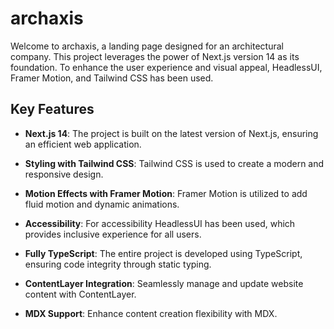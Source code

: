 # archaxis

Welcome to archaxis, a landing page designed for an architectural company. This project leverages the power of Next.js version 14 as its foundation. To enhance the user experience and visual appeal, HeadlessUI, Framer Motion, and Tailwind CSS has been used.

## Key Features

- **Next.js 14**: The project is built on the latest version of Next.js, ensuring an efficient web application.

- **Styling with Tailwind CSS**: Tailwind CSS is used to create a modern and responsive design.

- **Motion Effects with Framer Motion**: Framer Motion is utilized to add fluid motion and dynamic animations.

- **Accessibility**: For accessibility HeadlessUI has been used, which provides inclusive experience for all users.

- **Fully TypeScript**: The entire project is developed using TypeScript, ensuring code integrity through static typing.

- **ContentLayer Integration**: Seamlessly manage and update website content with ContentLayer.

- **MDX Support**: Enhance content creation flexibility with MDX.
